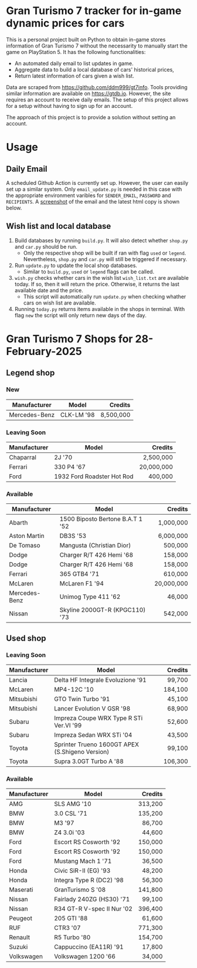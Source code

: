 # Gran Turismo 7 tracker for in-game dynamic prices for cars

This is a personal project built on Python to obtain in-game stores information of Gran Turismo 7 without the necessarity to manually start the game on PlayStation 5. It has the following functionalities:

- An automated daily email to list updates in game.
- Aggregate data to build a local database of cars' historical prices,
- Return latest information of cars given a wish list.

Data are scraped from https://github.com/ddm999/gt7info. Tools providing similar information are available on https://gtdb.io. However, the site requires an account to receive daily emails. The setup of this project allows for a setup without having to sign up for an account.

The approach of this project is to provide a solution without setting an account.

# Usage

## Daily Email

A scheduled Github Action is currently set up. However, the user can easily set up a similar system. Only `email_update.py` is needed in this case with the appropriate environment varibles for `SENDER_EMAIL`, `PASSWORD` and `RECIPIENTS`. A [screenshot](https://raw.githubusercontent.com/marcohoucheng/Gran-Turismo-7-Price-Tracker/main/data/email_screenshot.png) of the email and the latest html copy is shown below.

## Wish list and local database

1. Build databases by running `build.py`. It will also detect whether `shop.py` and `car.py` should be run.
    - Only the respective shop will be built if ran with flag `used` or `legend`. Nevertheless, `shop.py` and `car.py` will still be triggered if necessary.
2. Run `update.py` to update the local shop databases.
    - Similar to `build.py`, `used` or `legend` flags can be called.
3. `wish.py` checks whether cars in the wish list `wish_list.txt` are available today. If so, then it will return the price. Otherwise, it returns the last available date and the price.
    - This script will automatically run `update.py` when checking whather cars on wish list are available.
4. Running `today.py` returns items available in the shops in terminal. With flag `new` the script will only return new days of the day.


# Gran Turismo 7 Shops for 28-February-2025



## Legend shop

### New
 | Manufacturer | Model | Credits |
 | --- | --- | --: |
|Mercedes-Benz|CLK-LM '98|8,500,000|

### Leaving Soon
 | Manufacturer | Model | Credits |
 | --- | --- | --: |
|Chaparral|2J '70|2,500,000|
|Ferrari|330 P4 '67|20,000,000|
|Ford|1932 Ford Roadster Hot Rod|400,000|

### Available
 | Manufacturer | Model | Credits |
 | --- | --- | --: |
|Abarth|1500 Biposto Bertone B.A.T 1 '52|1,000,000|
|Aston Martin|DB3S '53|6,000,000|
|De Tomaso|Mangusta (Christian Dior)|500,000|
|Dodge|Charger R/T 426 Hemi '68|158,000|
|Dodge|Charger R/T 426 Hemi '68|158,000|
|Ferrari|365 GTB4 '71|610,000|
|McLaren|McLaren F1 '94|20,000,000|
|Mercedes-Benz|Unimog Type 411 '62|46,000|
|Nissan|Skyline 2000GT-R (KPGC110) '73|542,000|


## Used shop

### Leaving Soon
 | Manufacturer | Model | Credits |
 | --- | --- | --: |
|Lancia|Delta HF Integrale Evoluzione '91|99,700|
|McLaren|MP4-12C '10|184,100|
|Mitsubishi|GTO Twin Turbo '91|45,100|
|Mitsubishi|Lancer Evolution V GSR '98|68,900|
|Subaru|Impreza Coupe WRX Type R STi Ver.VI '99|52,600|
|Subaru|Impreza Sedan WRX STi '04|43,500|
|Toyota|Sprinter Trueno 1600GT APEX (S.Shigeno Version)|99,100|
|Toyota|Supra 3.0GT Turbo A '88|106,300|

### Available
 | Manufacturer | Model | Credits |
 | --- | --- | --: |
|AMG|SLS AMG '10|313,200|
|BMW|3.0 CSL '71|135,200|
|BMW|M3 '97|86,700|
|BMW|Z4 3.0i '03|44,600|
|Ford|Escort RS Cosworth '92|150,000|
|Ford|Escort RS Cosworth '92|150,000|
|Ford|Mustang Mach 1 '71|36,500|
|Honda|Civic SiR-II (EG) '93|48,200|
|Honda|Integra Type R (DC2) '98|56,300|
|Maserati|GranTurismo S '08|141,800|
|Nissan|Fairlady 240ZG (HS30) '71|99,100|
|Nissan|R34 GT-R V-spec II Nur '02|396,400|
|Peugeot|205 GTI '88|61,600|
|RUF|CTR3 '07|771,300|
|Renault|R5 Turbo '80|154,700|
|Suzuki|Cappuccino (EA11R) '91|17,800|
|Volkswagen|Volkswagen 1200 '66|34,000|

